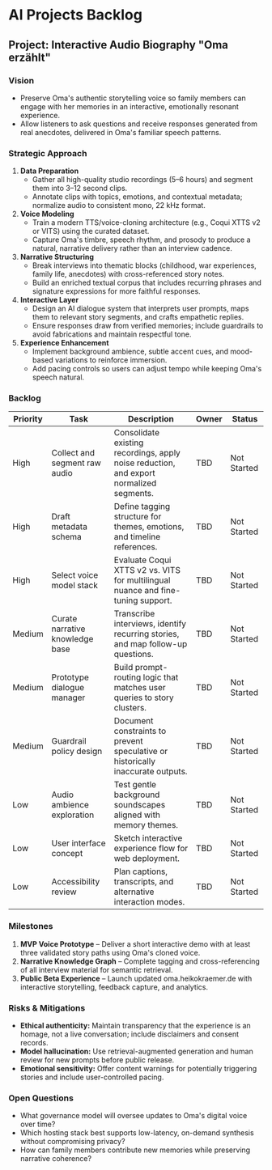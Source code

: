 # AI Projects Backlog

## Project: Interactive Audio Biography "Oma erzählt"

### Vision
- Preserve Oma's authentic storytelling voice so family members can engage with her memories in an interactive, emotionally resonant experience.
- Allow listeners to ask questions and receive responses generated from real anecdotes, delivered in Oma's familiar speech patterns.

### Strategic Approach
1. **Data Preparation**
   - Gather all high-quality studio recordings (5–6 hours) and segment them into 3–12 second clips.
   - Annotate clips with topics, emotions, and contextual metadata; normalize audio to consistent mono, 22 kHz format.
2. **Voice Modeling**
   - Train a modern TTS/voice-cloning architecture (e.g., Coqui XTTS v2 or VITS) using the curated dataset.
   - Capture Oma's timbre, speech rhythm, and prosody to produce a natural, narrative delivery rather than an interview cadence.
3. **Narrative Structuring**
   - Break interviews into thematic blocks (childhood, war experiences, family life, anecdotes) with cross-referenced story notes.
   - Build an enriched textual corpus that includes recurring phrases and signature expressions for more faithful responses.
4. **Interactive Layer**
   - Design an AI dialogue system that interprets user prompts, maps them to relevant story segments, and crafts empathetic replies.
   - Ensure responses draw from verified memories; include guardrails to avoid fabrications and maintain respectful tone.
5. **Experience Enhancement**
   - Implement background ambience, subtle accent cues, and mood-based variations to reinforce immersion.
   - Add pacing controls so users can adjust tempo while keeping Oma's speech natural.

### Backlog
| Priority | Task | Description | Owner | Status |
| --- | --- | --- | --- | --- |
| High | Collect and segment raw audio | Consolidate existing recordings, apply noise reduction, and export normalized segments. | TBD | Not Started |
| High | Draft metadata schema | Define tagging structure for themes, emotions, and timeline references. | TBD | Not Started |
| High | Select voice model stack | Evaluate Coqui XTTS v2 vs. VITS for multilingual nuance and fine-tuning support. | TBD | Not Started |
| Medium | Curate narrative knowledge base | Transcribe interviews, identify recurring stories, and map follow-up questions. | TBD | Not Started |
| Medium | Prototype dialogue manager | Build prompt-routing logic that matches user queries to story clusters. | TBD | Not Started |
| Medium | Guardrail policy design | Document constraints to prevent speculative or historically inaccurate outputs. | TBD | Not Started |
| Low | Audio ambience exploration | Test gentle background soundscapes aligned with memory themes. | TBD | Not Started |
| Low | User interface concept | Sketch interactive experience flow for web deployment. | TBD | Not Started |
| Low | Accessibility review | Plan captions, transcripts, and alternative interaction modes. | TBD | Not Started |

### Milestones
1. **MVP Voice Prototype** – Deliver a short interactive demo with at least three validated story paths using Oma's cloned voice.
2. **Narrative Knowledge Graph** – Complete tagging and cross-referencing of all interview material for semantic retrieval.
3. **Public Beta Experience** – Launch updated oma.heikokraemer.de with interactive storytelling, feedback capture, and analytics.

### Risks & Mitigations
- **Ethical authenticity:** Maintain transparency that the experience is an homage, not a live conversation; include disclaimers and consent records.
- **Model hallucination:** Use retrieval-augmented generation and human review for new prompts before public release.
- **Emotional sensitivity:** Offer content warnings for potentially triggering stories and include user-controlled pacing.

### Open Questions
- What governance model will oversee updates to Oma's digital voice over time?
- Which hosting stack best supports low-latency, on-demand synthesis without compromising privacy?
- How can family members contribute new memories while preserving narrative coherence?

